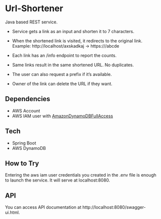 # Url-Shortener
Java based REST service.
- Service gets a link as an input and shorten it to 7 characters.
- When the shortened link is visited, it redirects to the original link.
	Example: http://localhost/axskadkaj → https://<domain>/abcde

- Each link has an /info endpoint to report the counts.
- Same links result in the same shortened URL. No duplicates.
- The user can also request a prefix if it’s available.
- Owner of the link can delete the URL if they want.
## Dependencies
- AWS Account
- AWS IAM user with [AmazonDynamoDBFullAccess](https://github.com/SummitRoute/aws_managed_policies/blob/master/policies/AmazonDynamoDBFullAccess)
## Tech
- Spring Boot
- AWS DynamoDB

## How to Try
Entering the aws iam user credentials you created in the .env file is enough to launch the service. It will serve at localhost:8080.

## API 
You can access API documentation at http://localhost:8080/swagger-ui.html.
